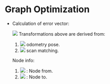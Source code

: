 # Graph Optimization

- Calculation of error vector:
    
    <!-- $$$$ -->
    ![](http://latex.codecogs.com/gif.latex?\e={T^j_i}^{-1}{T^i_0}^{-1}T^j_0})
    Transformations above are derived from:
    1. ![](http://latex.codecogs.com/gif.latex?\{T^i_0},{T^i_0}\rightarrow) odometry pose.
    <!-- ${T^i_0}$ & ${T^i_0}$ $\rightarrow$  -->
    2. ![](http://latex.codecogs.com/gif.latex?\{T^i_j}\rightarrow)  scan matching.

    Node info:
    1. ![](http://latex.codecogs.com/gif.latex?\i)  : Node from.
    2. ![](http://latex.codecogs.com/gif.latex?\j) : Node to.

